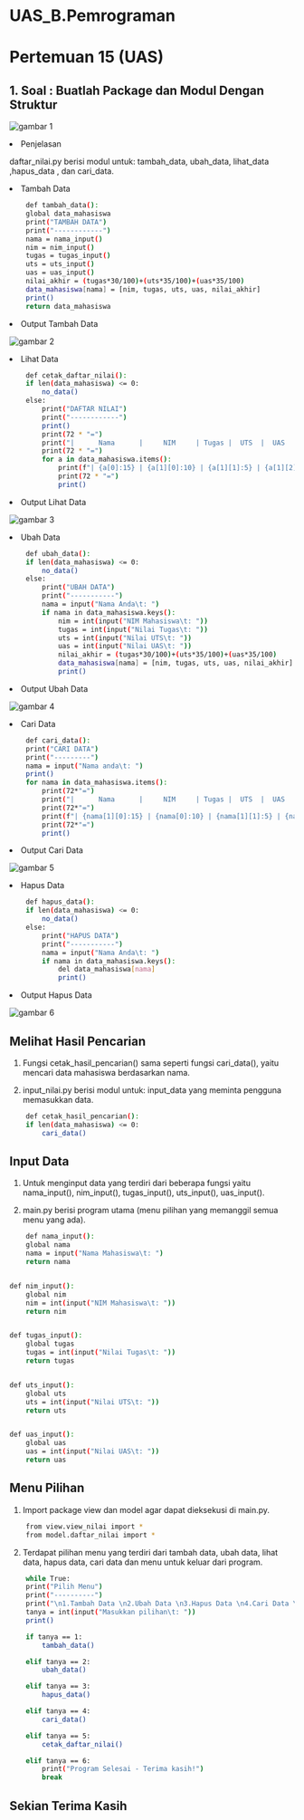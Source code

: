 # UAS_B.Pemrograman
# Pertemuan 15 (UAS)
## 1. Soal : Buatlah Package dan Modul Dengan Struktur

![gambar 1](screenshot/pertama.png)

<li> Penjelasan </li>

daftar_nilai.py berisi modul untuk: tambah_data, ubah_data, lihat_data ,hapus_data , dan cari_data. <p>

<li> Tambah Data </li>

```bash
    def tambah_data():
    global data_mahasiswa
    print("TAMBAH DATA")
    print("------------")
    nama = nama_input()
    nim = nim_input()
    tugas = tugas_input()
    uts = uts_input()
    uas = uas_input()
    nilai_akhir = (tugas*30/100)+(uts*35/100)+(uas*35/100)
    data_mahasiswa[nama] = [nim, tugas, uts, uas, nilai_akhir]
    print()
    return data_mahasiswa
```

<li> Output Tambah Data </li>

![gambar 2](screenshot/tambah.png)

<li> Lihat Data </li>

```bash
    def cetak_daftar_nilai():
    if len(data_mahasiswa) <= 0:
        no_data()
    else:
        print("DAFTAR NILAI")
        print("------------")
        print()
        print(72 * "=")
        print("|      Nama      |     NIM     | Tugas |  UTS  |  UAS  |     Akhir    |")
        print(72 * "=")
        for a in data_mahasiswa.items():
            print(f"| {a[0]:15} | {a[1][0]:10} | {a[1][1]:5} | {a[1][2]:5} | {a[1][3]:5} | {a[1][4]:12} |")
            print(72 * "=")
            print()
```

<li> Output Lihat Data </li>

![gambar 3](screenshot/lihat.png)

<li> Ubah Data </li>

```bash
    def ubah_data():
    if len(data_mahasiswa) <= 0:
        no_data()
    else:
        print("UBAH DATA")
        print("-----------")
        nama = input("Nama Anda\t: ")
        if nama in data_mahasiswa.keys():
            nim = int(input("NIM Mahasiswa\t: "))
            tugas = int(input("Nilai Tugas\t: "))
            uts = int(input("Nilai UTS\t: "))
            uas = int(input("Nilai UAS\t: "))
            nilai_akhir = (tugas*30/100)+(uts*35/100)+(uas*35/100)
            data_mahasiswa[nama] = [nim, tugas, uts, uas, nilai_akhir]
            print()
```

<li> Output Ubah Data </li>

![gambar 4](screenshot/ubah.png)

<li> Cari Data </li>

```bash
    def cari_data():
    print("CARI DATA")
    print("---------")
    nama = input("Nama anda\t: ")
    print()
    for nama in data_mahasiswa.items():
        print(72*"=")
        print("|      Nama      |     NIM     | Tugas |  UTS  |  UAS  |     Akhir    |")
        print(72*"=")
        print(f"| {nama[1][0]:15} | {nama[0]:10} | {nama[1][1]:5} | {nama[1][2]:5} | {nama[1][3]:5} | {nama[1][4]:12} |")
        print(72*"=")
        print()
```

<li> Output Cari Data </li>

![gambar 5](screenshot/cari.png)

<li> Hapus Data </li>

```bash
    def hapus_data():
    if len(data_mahasiswa) <= 0:
        no_data()
    else:
        print("HAPUS DATA")
        print("-----------")
        nama = input("Nama Anda\t: ")
        if nama in data_mahasiswa.keys():
            del data_mahasiswa[nama]
            print()
```

<li> Output Hapus Data </li>

![gambar 6](screenshot/hapus.png)

## Melihat Hasil Pencarian

1. Fungsi cetak_hasil_pencarian() sama seperti fungsi cari_data(), yaitu mencari data mahasiswa berdasarkan nama. <p>
2. input_nilai.py berisi modul untuk: input_data yang meminta pengguna memasukkan data. <p>

```bash
    def cetak_hasil_pencarian():
    if len(data_mahasiswa) <= 0:
        cari_data()
```

## Input Data

1. Untuk menginput data yang terdiri dari beberapa fungsi yaitu nama_input(), nim_input(), tugas_input(), uts_input(), uas_input(). <p>
2. main.py berisi program utama (menu pilihan yang memanggil semua menu yang ada). <p>

```bash
    def nama_input():
    global nama
    nama = input("Nama Mahasiswa\t: ")
    return nama


def nim_input():
    global nim
    nim = int(input("NIM Mahasiswa\t: "))
    return nim


def tugas_input():
    global tugas
    tugas = int(input("Nilai Tugas\t: "))
    return tugas


def uts_input():
    global uts
    uts = int(input("Nilai UTS\t: "))
    return uts


def uas_input():
    global uas
    uas = int(input("Nilai UAS\t: "))
    return uas
```

## Menu Pilihan

1. Import package view dan model agar dapat dieksekusi di main.py. <p>

```bash
    from view.view_nilai import *
    from model.daftar_nilai import *
```

2. Terdapat pilihan menu yang terdiri dari tambah data, ubah data, lihat data, hapus data, cari data dan menu untuk keluar dari program. <p>

```bash
    while True:
    print("Pilih Menu")
    print("----------")
    print("\n1.Tambah Data \n2.Ubah Data \n3.Hapus Data \n4.Cari Data \n5.Lihat Data \n6.Keluar")
    tanya = int(input("Masukkan pilihan\t: "))
    print()

    if tanya == 1:
        tambah_data()

    elif tanya == 2:
        ubah_data()

    elif tanya == 3:
        hapus_data()

    elif tanya == 4:
        cari_data()

    elif tanya == 5:
        cetak_daftar_nilai()

    elif tanya == 6:
        print("Program Selesai - Terima kasih!")
        break
```

## Sekian Terima Kasih